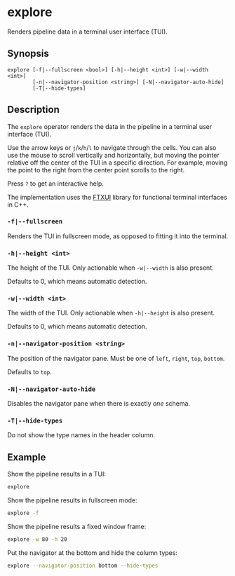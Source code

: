 # explore

Renders pipeline data in a terminal user interface (TUI).

## Synopsis

```
explore [-f|--fullscreen <bool>] [-h|--height <int>] [-w|--width <int>]
        [-n|--navigator-position <string>] [-N|--navigator-auto-hide]
        [-T|--hide-types]
```

## Description

The `explore` operator renders the data in the pipeline in a terminal user
interface (TUI).

Use the arrow keys or `j`/`k`/`h`/`l` to navigate through the cells. You can
also use the mouse to scroll vertically and horizontally, but moving the pointer
relative off the center of the TUI in a specific direction. For example, moving
the point to the right from the center point scrolls to the right.

Press `?` to get an interactive help.

The implementation uses the [FTXUI](https://arthursonzogni.github.io/FTXUI/)
library for functional terminal interfaces in C++.

### `-f|--fullscreen`

Renders the TUI in fullscreen mode, as opposed to fitting it into the terminal.

### `-h|--height <int>`

The height of the TUI. Only actionable when `-w|--width` is also present.

Defaults to 0, which means automatic detection.

### `-w|--width <int>`

The width of the TUI. Only actionable when `-h|--height` is also present.

Defaults to 0, which means automatic detection.

### `-n|--navigator-position <string>`

The position of the navigator pane. Must be one of `left`, `right`, `top`,
`bottom`.

Defaults to `top`.

### `-N|--navigator-auto-hide`

Disables the navigator pane when there is exactly *one* schema.

### `-T|--hide-types`

Do not show the type names in the header column.

## Example

Show the pipeline results in a TUI:

```bash
explore
```

Show the pipeline results in fullscreen mode:

```bash
explore -f
```

Show the pipeline results a fixed window frame:

```bash
explore -w 80 -h 20
```

Put the navigator at the bottom and hide the column types:

```bash
explore --navigator-position bottom --hide-types
```
